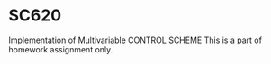 # SC620
Implementation of Multivariable  CONTROL SCHEME 
This is a part of homework assignment only.
